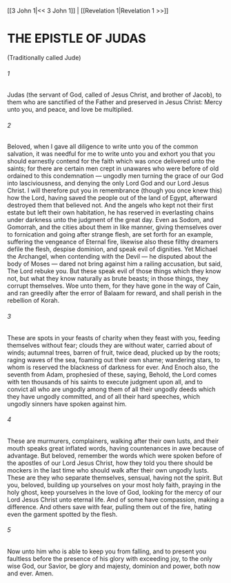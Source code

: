 [[3 John 1|<< 3 John 1]]  |  [[Revelation 1|Revelation 1 >>]]

# THE EPISTLE OF JUDAS
(Traditionally called Jude)

###### 1

Judas (the servant of God, called of Jesus Christ, and brother of Jacob), to them who are sanctified of the Father and preserved in Jesus Christ: Mercy unto you, and peace, and love be multiplied.

###### 2
Beloved, when I gave all diligence to write unto you of the common salvation, it was needful for me to write unto you and exhort you that you should earnestly contend for the faith which was once delivered unto the saints; for there are certain men crept in unawares who were before of old ordained to this condemnation — ungodly men turning the grace of our God into lasciviousness, and denying the only Lord God and our Lord Jesus Christ. I will therefore put you in remembrance (though you once knew this) how the Lord, having saved the people out of the land of Egypt, afterward destroyed them that believed not. And the angels who kept not their first estate but left their own habitation, he has reserved in everlasting chains under darkness unto the judgment of the great day. Even as Sodom, and Gomorrah, and the cities about them in like manner, giving themselves over to fornication and going after strange flesh, are set forth for an example, suffering the vengeance of Eternal fire, likewise also these filthy dreamers defile the flesh, despise dominion, and speak evil of dignities. Yet Michael the Archangel, when contending with the Devil — he disputed about the body of Moses — dared not bring against him a railing accusation, but said, The Lord rebuke you. But these speak evil of those things which they know not, but what they know naturally as brute beasts; in those things, they corrupt themselves. Woe unto them, for they have gone in the way of Cain, and ran greedily after the error of Balaam for reward, and shall perish in the rebellion of Korah.

###### 3
These are spots in your feasts of charity when they feast with you, feeding themselves without fear; clouds they are without water, carried about of winds; autumnal trees, barren of fruit, twice dead, plucked up by the roots; raging waves of the sea, foaming out their own shame; wandering stars, to whom is reserved the blackness of darkness for ever. And Enoch also, the seventh from Adam, prophesied of these, saying, Behold, the Lord comes with ten thousands of his saints to execute judgment upon all, and to convict all who are ungodly among them of all their ungodly deeds which they have ungodly committed, and of all their hard speeches, which ungodly sinners have spoken against him.

###### 4
These are murmurers, complainers, walking after their own lusts, and their mouth speaks great inflated words, having countenances in awe because of advantage. But beloved, remember the words which were spoken before of the apostles of our Lord Jesus Christ, how they told you there should be mockers in the last time who should walk after their own ungodly lusts. These are they who separate themselves, sensual, having not the spirit. But you, beloved, building up yourselves on your most holy faith, praying in the holy ghost, keep yourselves in the love of God, looking for the mercy of our Lord Jesus Christ unto eternal life. And of some have compassion, making a difference. And others save with fear, pulling them out of the fire, hating even the garment spotted by the flesh.

###### 5
Now unto him who is able to keep you from falling, and to present you faultless before the presence of his glory with exceeding joy, to the only wise God, our Savior, be glory and majesty, dominion and power, both now and ever. Amen.